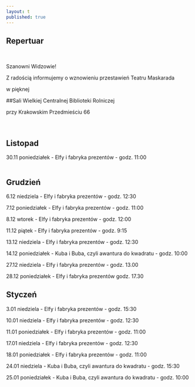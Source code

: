 ```yaml
---
layout: t
published: true
---
```





## Repertuar  

<br />

Szanowni Widzowie!

Z radością informujemy o wznowieniu przestawień Teatru Maskarada

w pięknej 

##Sali Wielkiej Centralnej Biblioteki Rolniczej

przy Krakowskim Przedmieściu 66
<br /><br /><br />

## Listopad

30.11 poniedziałek - Elfy i fabryka prezentów - godz. 11:00  
<br />  

## Grudzień

6.12 niedziela - Elfy i fabryka prezentów - godz. 12:30 

7.12 poniedziałek - Elfy i fabryka prezentów - godz. 11:00  

8.12 wtorek - Elfy i fabryka prezentów - godz. 12:00

11.12 piątek - Elfy i fabryka prezentów - godz. 9:15

13.12 niedziela - Elfy i fabryka prezentów - godz. 12:30 

14.12 poniedziałek - Kuba i Buba, czyli awantura do kwadratu - godz. 10:00

27.12 niedziela - Elfy i fabryka prezentów - godz. 13.00  

28.12 poniedziałek - Elfy i fabryka prezentów godz. 17.30
<br />

## Styczeń

3.01 niedziela -     Elfy i fabryka prezentów - godz. 15:30  

10.01 niedziela -    Elfy i fabryka prezentów - godz. 12:30  

11.01 poniedziałek - Elfy i fabryka prezentów - godz. 11:00  

17.01 niedziela -    Elfy i fabryka prezentów - godz. 12:30  

18.01 poniedziałek -    Elfy i fabryka prezentów - godz. 11:00 

24.01 niedziela -    Kuba i Buba, czyli awantura do kwadratu - godz. 15:30

25.01 poniedziałek - Kuba i Buba, czyli awantura do kwadratu - godz. 10:00
